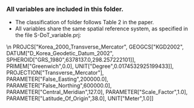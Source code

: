 ### All variables are included in this folder.
- The classification of folder follows Table 2 in the paper.
- All variables share the same spatial reference system, as specified in the file S-DoT_variable.prj:

\n
PROJCS["Korea_2000_Transverse_Mercator",
    GEOGCS["KGD2002",
        DATUM["D_Korea_Geodetic_Datum_2002",
            SPHEROID["GRS_1980",6378137.0,298.257222101]],
        PRIMEM["Greenwich",0.0],
        UNIT["Degree",0.0174532925199433]],
    PROJECTION["Transverse_Mercator"],
    PARAMETER["False_Easting",200000.0],
    PARAMETER["False_Northing",600000.0],
    PARAMETER["Central_Meridian",127.0],
    PARAMETER["Scale_Factor",1.0],
    PARAMETER["Latitude_Of_Origin",38.0],
    UNIT["Meter",1.0]]
